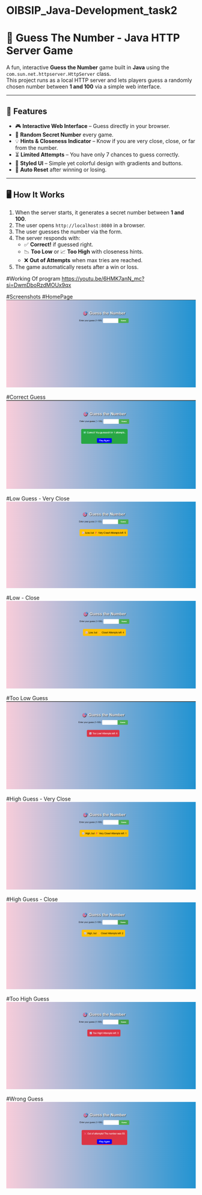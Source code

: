 # OIBSIP_Java-Development_task2
# 🎯 Guess The Number - Java HTTP Server Game

A fun, interactive **Guess the Number** game built in **Java** using the `com.sun.net.httpserver.HttpServer` class.  
This project runs as a local HTTP server and lets players guess a randomly chosen number between **1 and 100** via a simple web interface.

---

## 🚀 Features
- 🎮 **Interactive Web Interface** – Guess directly in your browser.
- 🔀 **Random Secret Number** every game.
- 💡 **Hints & Closeness Indicator** – Know if you are very close, close, or far from the number.
- ⏳ **Limited Attempts** – You have only 7 chances to guess correctly.
- 🌈 **Styled UI** – Simple yet colorful design with gradients and buttons.
- 🔄 **Auto Reset** after winning or losing.

---

## 🖥 How It Works
1. When the server starts, it generates a secret number between **1 and 100**.
2. The user opens `http://localhost:8080` in a browser.
3. The user guesses the number via the form.
4. The server responds with:
   - ✅ **Correct!** if guessed right.
   - 📉 **Too Low** or 📈 **Too High** with closeness hints.
   - ❌ **Out of Attempts** when max tries are reached.
5. The game automatically resets after a win or loss.

#Working Of program
https://youtu.be/6HMK7anN_mc?si=DwmDboRzdMOUx9qx

#Screenshots
#HomePage
![alt text](image-1.png)

#Correct Guess
![alt text](image.png)

#Low Guess - Very Close
![alt text](image-4.png)

#Low - Close 
![alt text](image-5.png)

#Too Low Guess
![alt text](image-3.png)

#High Guess - Very Close
![alt text](image-8.png)

#High Guess - Close
![alt text](image-7.png)

#Too High Guess
![alt text](image-6.png)

#Wrong Guess
![alt text](image-2.png)